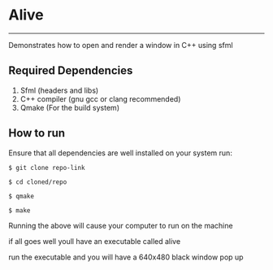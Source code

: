 # Alive
***
Demonstrates how to open and render a window in C++ using
sfml

## Required Dependencies
1. Sfml (headers and libs)
2. C++ compiler (gnu gcc or clang recommended)
3. Qmake (For the build system)

## How to run
Ensure that all dependencies are well installed on your system
run:

```
$ git clone repo-link

$ cd cloned/repo

$ qmake

$ make

```

Running the above will cause your computer to run on the machine

if all goes well youll have an executable called alive

run the executable and you will have a 640x480 black window pop up

